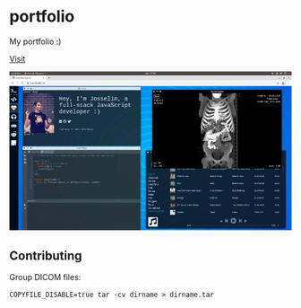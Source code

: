 # portfolio

My portfolio :)

[Visit](https://josselinbuils.dev)

![Preview](https://raw.githubusercontent.com/josselinbuils/portfolio/master/preview.jpg)

## Contributing

Group DICOM files:

```
COPYFILE_DISABLE=true tar -cv dirname > dirname.tar
```
